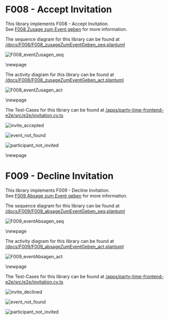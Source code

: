 # F008 - Accept Invitation

This library implements F008 - Accept Invitation.  
See [F008 Zusage zum Event geben](https://github.com/party-time-2/party-time/issues/8) for more information.

The sequence diagram for this library can be found at [/docs/F008/F008_zusageZumEventGeben_seq.plantuml](/docs/F008/F008_zusageZumEventGeben_seq.plantuml)

![F008_eventZusagen_seq](/docs/PNG/F008/F008_zusageZumEventGeben_seq.png)

\newpage

The activity diagram for this library can be found at [/docs/F008/F008_zusageZumEventGeben_act.plantuml](/docs/F008/F008_zusageZumEventGeben_act.plantuml)

![F008_eventZusagen_act](/docs/PNG/F008/F008_zusageZumEventGeben_act.png)

\newpage

<!-- The controller for this library can be found at [/apps/party-time-backend/src/main/java/com/partytime/api/controller/EventParticipantController.java](/apps/party-time-backend/src/main/java/com/partytime/api/controller/EventParticipantController.java) -->

The Test-Cases for this library can be found at [/apps/party-time-frontend-e2e/src/e2e/invitation.cy.ts](/apps/party-time-frontend-e2e/src/e2e/invitation.cy.ts)

![invite_accepted](/docs/PNG/F008/Tests/accept-invite%20success%20--%20should%20show%20invite_accepted.png)

![event_not_found](/docs/PNG/F008/Tests/accet-invite%20error%20--%20should%20show%20event_not_found.png)

![participant_not_invited](/docs/PNG/F008/Tests/accet-invite%20error%20--%20should%20show%20participant_not_invited.png)

\newpage

# F009 - Decline Invitation

This library implements F009 - Decline Invitation.  
See [F009 Absage zum Event geben](https://github.com/party-time-2/party-time/issues/9) for more information.

The sequence diagram for this library can be found at [/docs/F009/F009_absageZumEventGeben_seq.plantuml](/docs/F009/F009_absageZumEventGeben_seq.plantuml)

![F009_eventAbsagen_seq](/docs/PNG/F009/F009_absageZumEventGeben_seq.png)

\newpage

The activity diagram for this library can be found at [/docs/F009/F009_absageZumEventGeben_act.plantuml](/docs/F009/F009_absageZumEventGeben_act.plantuml)

![F009_eventAbsagen_act](/docs/PNG/F009/F009_absageZumEventGeben_act.png)

\newpage

<!-- The controller for this library can be found at [/apps/party-time-backend/src/main/java/com/partytime/api/controller/EventParticipantController.java](/apps/party-time-backend/src/main/java/com/partytime/api/controller/EventParticipantController.java) -->

The Test-Cases for this library can be found at [/apps/party-time-frontend-e2e/src/e2e/invitation.cy.ts](/apps/party-time-frontend-e2e/src/e2e/invitation.cy.ts)

![invite_declined](/docs/PNG/F009/Tests/decline-invite%20success%20--%20should%20show%20invite_declined.png)

![event_not_found](/docs/PNG/F009/Tests/decline-invite%20error%20--%20should%20show%20event_not_found.png)

![participant_not_invited](/docs/PNG/F009/Tests/decline-invite%20error%20--%20should%20show%20participant_not_invited.png)
